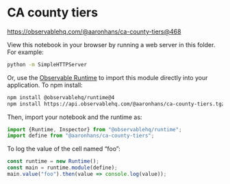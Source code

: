 # CA county tiers

https://observablehq.com/@aaronhans/ca-county-tiers@468

View this notebook in your browser by running a web server in this folder. For
example:

~~~sh
python -m SimpleHTTPServer
~~~

Or, use the [Observable Runtime](https://github.com/observablehq/runtime) to
import this module directly into your application. To npm install:

~~~sh
npm install @observablehq/runtime@4
npm install https://api.observablehq.com/@aaronhans/ca-county-tiers.tgz?v=3
~~~

Then, import your notebook and the runtime as:

~~~js
import {Runtime, Inspector} from "@observablehq/runtime";
import define from "@aaronhans/ca-county-tiers";
~~~

To log the value of the cell named “foo”:

~~~js
const runtime = new Runtime();
const main = runtime.module(define);
main.value("foo").then(value => console.log(value));
~~~
